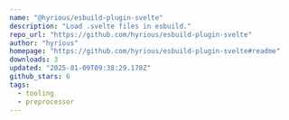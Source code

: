 ```yaml
---
name: "@hyrious/esbuild-plugin-svelte"
description: "Load .svelte files in esbuild."
repo_url: "https://github.com/hyrious/esbuild-plugin-svelte"
author: "hyrious"
homepage: "https://github.com/hyrious/esbuild-plugin-svelte#readme"
downloads: 3
updated: "2025-01-09T09:38:29.178Z"
github_stars: 6
tags: 
  - tooling
  - preprocessor
---
```

